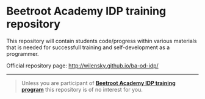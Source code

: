 # Beetroot Academy IDP training repository

This repository will contain students code/progress within various materials that is needed for successfull training and self-development as a programmer.

Official repository page: <http://wilensky.github.io/ba-od-idp/>

---

> Unless you are participant of **[Beetroot Academy IDP training program][baidptp]** this repository is of no interest for you.

[baidptp]: http://academy.beetroot.se/trainingidp/
